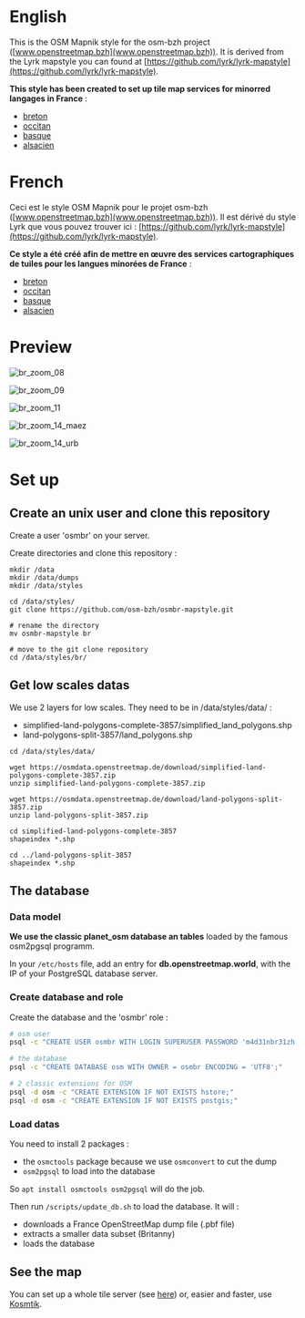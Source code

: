 # English

This is the OSM Mapnik style for the osm-bzh project ([www.openstreetmap.bzh](www.openstreetmap.bzh)).
It is derived from the Lyrk mapstyle you can found at [https://github.com/lyrk/lyrk-mapstyle](https://github.com/lyrk/lyrk-mapstyle).

**This style has been created to set up tile map services for minorred langages in France** :

* [breton](https://tile.openstreetmap.bzh/br/)
* [occitan](https://tile.openstreetmap.bzh/oc/)
* [basque](https://tile.openstreetmap.bzh/eu/)
* [alsacien](https://tile.openstreetmap.bzh/gsw/)
 


# French

Ceci est le style OSM Mapnik pour le projet osm-bzh ([www.openstreetmap.bzh](www.openstreetmap.bzh)).
Il est dérivé du style Lyrk que vous pouvez trouver ici : [https://github.com/lyrk/lyrk-mapstyle](https://github.com/lyrk/lyrk-mapstyle).

**Ce style a été créé afin de mettre en œuvre des services cartographiques de tuiles pour les langues minorées de France** :

* [breton](https://tile.openstreetmap.bzh/br/)
* [occitan](https://tile.openstreetmap.bzh/oc/)
* [basque](https://tile.openstreetmap.bzh/eu/)
* [alsacien](https://tile.openstreetmap.bzh/gsw/)


# Preview

![br_zoom_08](img_preview/br_zoom_08.png "br_zoom_08")

![br_zoom_09](img_preview/br_zoom_09.png "br_zoom_09")

![br_zoom_11](img_preview/br_zoom_11.png "br_zoom_11")

![br_zoom_14_maez](img_preview/br_zoom_14_maez.png "br_zoom_14_maez")

![br_zoom_14_urb](img_preview/br_zoom_14_urb.png "br_zoom_14_urb")



# Set up

## Create an unix user and clone this repository

Create a user 'osmbr' on your server.

Create directories and clone this repository :

```
mkdir /data
mkdir /data/dumps
mkdir /data/styles

cd /data/styles/
git clone https://github.com/osm-bzh/osmbr-mapstyle.git

# rename the directory
mv osmbr-mapstyle br

# move to the git clone repository
cd /data/styles/br/
```

## Get low scales datas

We use 2 layers for low scales. They need to be in /data/styles/data/ :

* simplified-land-polygons-complete-3857/simplified_land_polygons.shp
* land-polygons-split-3857/land_polygons.shp

```
cd /data/styles/data/

wget https://osmdata.openstreetmap.de/download/simplified-land-polygons-complete-3857.zip
unzip simplified-land-polygons-complete-3857.zip

wget https://osmdata.openstreetmap.de/download/land-polygons-split-3857.zip
unzip land-polygons-split-3857.zip

cd simplified-land-polygons-complete-3857
shapeindex *.shp

cd ../land-polygons-split-3857
shapeindex *.shp
```


## The database

### Data model

**We use the classic planet_osm database an tables** loaded by the famous osm2pgsql programm.

In your ```/etc/hosts``` file, add an entry for **db.openstreetmap.world**, with the IP of your PostgreSQL database server.

### Create database and role

Create the database and the 'osmbr' role : 

```bash
# osm user
psql -c "CREATE USER osmbr WITH LOGIN SUPERUSER PASSWORD 'm4d31nbr31zh';"

# the database
psql -c "CREATE DATABASE osm WITH OWNER = osmbr ENCODING = 'UTF8';"

# 2 classic extensions for OSM
psql -d osm -c "CREATE EXTENSION IF NOT EXISTS hstore;"
psql -d osm -c "CREATE EXTENSION IF NOT EXISTS postgis;"
```

### Load datas

You need to install 2 packages :
* the ```osmctools``` package because we use ```osmconvert``` to cut the dump
* ```osm2pgsql``` to load into the database

So ```apt install osmctools osm2pgsql``` will do the job.


Then run ```/scripts/update_db.sh``` to load the database.
It will :

* downloads a France OpenStreetMap dump file (.pbf file)
* extracts a smaller data subset (Britanny)
* loads the database


## See the map

You can set up a whole tile server (see [here](https://switch2osm.org/serving-tiles/)) or, easier and faster, use [Kosmtik](https://github.com/kosmtik/kosmtik).



